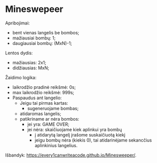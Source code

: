 # Mineswepeer 

Apribojimai:
- bent vienas langelis be bombos;
- mažiausiai bombų: 1;
- daugiausiai bombų: (MxN)-1;

Lentos dydis:

- mažiausias: 2x1;
- didžiausias: MxN;

Žaidimo logika:
- laikrodžio pradinė reikšmė: 0s;
- max laikrodžio reikšmė: 999s;
- Paspaudus ant langelio:
    - Jeigu tai pirmas kartas:
        - sugeneruojame bombas;
    - atidaromas langelis;
    - patikriname ar nėra bombos:
        - jei yra: GAME OVER;
        - jei nėra: skaičiuojame kiek aplinkui yra bombų
            - į atidarytą langelį įrašome suskaičiuotą kiekį
            - jeigu bombų nėra  (kiekis 0), tai atidarinėjame sekancčius aplinkinius langelius.
            
Išbandyk: https://every1canwriteacode.github.io/Minesweeper/.

